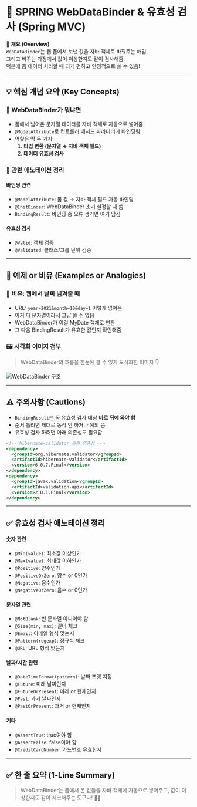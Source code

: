 # 🌱 SPRING WebDataBinder & 유효성 검사 (Spring MVC)

📌 **개요 (Overview)**  
`WebDataBinder`는 웹 폼에서 보낸 값을 자바 객체로 바꿔주는 애임.  
그리고 바꾸는 과정에서 값이 이상한지도 같이 검사해줌.  
덕분에 폼 데이터 처리할 때 되게 편하고 안정적으로 쓸 수 있음!

---

## 💡 핵심 개념 요약 (Key Concepts)

### 🧰 WebDataBinder가 뭐냐면
- 폼에서 넘어온 문자열 데이터를 자바 객체로 자동으로 넣어줌  
- `@ModelAttribute`로 컨트롤러 메서드 파라미터에 바인딩됨
- 역할은 딱 두 가지:
  1. **타입 변환 (문자열 → 자바 객체 필드)**  
  2. **데이터 유효성 검사**

### 🔖 관련 애노테이션 정리

#### 바인딩 관련
- `@ModelAttribute`: 폼 값 → 자바 객체 필드 자동 바인딩
- `@InitBinder`: WebDataBinder 초기 설정할 때 씀
- `BindingResult`: 바인딩 중 오류 생기면 여기 담김

#### 유효성 검사
- `@Valid`: 객체 검증
- `@Validated`: 클래스/그룹 단위 검증

---

## 🧪 예제 or 비유 (Examples or Analogies)

### 🎯 비유: 웹에서 날짜 넘겨줄 때
- URL: `year=2021&month=10&day=1` 이렇게 넘어옴
- 이거 다 문자열이라서 그냥 쓸 수 없음
- WebDataBinder가 이걸 MyDate 객체로 변환
- 그 다음 BindingResult가 유효한 값인지 확인해줌

### 🖼 시각화 이미지 첨부

> WebDataBinder의 흐름을 한눈에 볼 수 있게 도식화한 이미지 👇

![WebDataBinder 구조](/image.jpg)

---

## ⚠ 주의사항 (Cautions)

- `BindingResult`는 꼭 유효성 검사 대상 **바로 뒤에 와야 함**
- 순서 틀리면 제대로 동작 안 하거나 예외 뜸
- 유효성 검사 하려면 아래 의존성도 필요함

```xml
<!-- hibernate-validator 관련 의존성 -->
<dependency>
  <groupId>org.hibernate.validator</groupId>
  <artifactId>hibernate-validator</artifactId>
  <version>6.0.7.Final</version>
</dependency>
<dependency>
  <groupId>javax.validation</groupId>
  <artifactId>validation-api</artifactId>
  <version>2.0.1.Final</version>
</dependency>
```

---

## ✅ 유효성 검사 애노테이션 정리

#### 숫자 관련
- `@Min(value)`: 최소값 이상인가
- `@Max(value)`: 최대값 이하인가
- `@Positive`: 양수인가
- `@PositiveOrZero`: 양수 or 0인가
- `@Negative`: 음수인가
- `@NegativeOrZero`: 음수 or 0인가

#### 문자열 관련
- `@NotBlank`: 빈 문자열 아니어야 함
- `@Size(min, max)`: 길이 체크
- `@Email`: 이메일 형식 맞는지
- `@Pattern(regexp)`: 정규식 체크
- `@URL`: URL 형식 맞는지

#### 날짜/시간 관련
- `@DateTimeFormat(pattern)`: 날짜 포맷 지정
- `@Future`: 미래 날짜인지
- `@FutureOrPresent`: 미래 or 현재인지
- `@Past`: 과거 날짜인지
- `@PastOrPresent`: 과거 or 현재인지

#### 기타
- `@AssertTrue`: true여야 함
- `@AssertFalse`: false여야 함
- `@CreditCardNumber`: 카드번호 유효한지

---

## ✅ 한 줄 요약 (1-Line Summary)

> WebDataBinder는 폼에서 온 값들을 자바 객체에 자동으로 넣어주고, 값이 이상한지도 같이 체크해주는 도구다! 🎩✨
